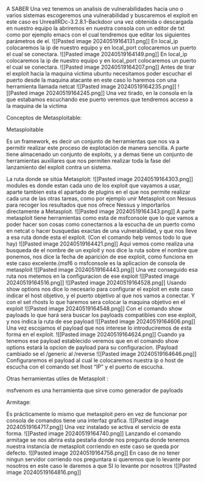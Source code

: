 A SABER
Una vez tenemos un analisis de vulnerabilidades hacia uno o varios sistemas escogeremos una vulnerabilidad y buscaremos el exploit en este caso es UnrealIRDc-3.2.8.1-Backdoor una vez obtenida o descargada en nuestro equipo la abriremos en nuestra consola con un editor de txt como por ejemplo emacs con el cual tendremos que editar los siguientes parámetros de el.
![[Pasted image 20240519164131.png]]
En local_ip colocaremos la ip de nuestro equipo y en local_port colocaremos un puerto el cual se conectara.
![[Pasted image 20240519164149.png]]
En local_ip colocaremos la ip de nuestro equipo y en local_port colocaremos un puerto el cual se conectara.
![[Pasted image 20240519164207.png]]
Antes de tirar el exploit hacia la maquina victima ubuntu necesitamos poder escuchar el puerto desde la maquina atacante en este caso lo haremos con una herramienta llamada netcat
![[Pasted image 20240519164235.png]]
![[Pasted image 20240519164245.png]]
Una vez tirado, en la consola en la que estabamos escuchando ese puerto veremos que tendremos acceso a la maquina de la victima

Conceptos de Metasploitable:

Metasploitable

Es un framework, es decir un conjunto de herramientas que nos va a permitir realizar este proceso de explotación de manera sencilla. A parte tiene almacenado un conjunto de exploits, y a demas tiene un conjunto de herramientas auxiliares que nos permiten realizar toda la fase del lanzamiento del exploit contra un sistema.

La ruta donde se sitúa Metasploit:
![[Pasted image 20240519164303.png]]
modules es donde estan cada uno de los exploit que vayamos a usar, aparte tambien esta el apartado de plugins en el que nos permite realizar cada una de las otras tareas, como por ejemplo unir Metasploit con Nessus para recoger los resultados que nos ofrece Nessus y importarlos directamente a Metasploit.
![[Pasted image 20240519164343.png]]
A parte metasploit tiene herramientas como esta de msfconsole que lo que vamos a poder hacer son cosas como conectarnos a la escucha de un puerto como en netcat o hacer busquedas exactas de una vulnerabilidad, y que nos lleve a esa ruta donde esta el exploit. (Con el comando help vemos todo lo que hay)
![[Pasted image 20240519164421.png]]
Aqui vemos como realiza una busqueda de el nombre de un exploit y nos dice la ruta sobre el nombre que ponemos, nos dice la fecha de aparición de ese exploit, como funciona en este caso excelente.(msf6 o msfconsole es la aplicacion de consola de metasploit
![[Pasted image 20240519164443.png]]
Una vez conseguido esa ruta nos metemos en la configuracion de ese exploit
![[Pasted image 20240519164516.png]]
![[Pasted image 20240519164528.png]]
Usando show options nos dice lo necesario para configurar el exploit en este caso indicar el host objetivo, y el puerto objetivo al que nos vamos a conectar. Y con el set rhosts lo que haremos sera colocar la maquina objetivo en el exploit
![[Pasted image 20240519164548.png]]
Con el comando show payloads lo que hará sera buscar los payloads compatibles con ese exploit, y nos indica la ruta de ese payload
![[Pasted image 20240519164606.png]]
Una vez escojamos el payload que nos interese lo introduciremos de esta forma en el exploit.
![[Pasted image 20240519164624.png]]
Cuando ya tenemos ese payload establecido veremos que en el comando show options estará la opcion de payload para su configuracion. (Payload cambiado se el /generic al /reverse
![[Pasted image 20240519164646.png]]
Configuraremos el payload al cual le colocaremos nuestra ip o host de escucha con el comando set lhost “IP” y el puerto de escucha.

Otras herramientas utiles de Metasploit :

msfvenom es una herramienta que sirve como generador de payloads

Armitage:

Es prácticamente lo mismo que metasploit pero en vez de funcionar por consola de comandos tiene una interfaz grafica.
![[Pasted image 20240519164717.png]]
Una vez instalado se activa el servicio de esta forma.
![[Pasted image 20240519164740.png]]
Lanzando el comando armitage se nos abrira esta pestaña donde nos pregunta donde tenemos nuestra instancia de metasploit corriendo en este caso se queda por defecto.
![[Pasted image 20240519164756.png]]
En caso de no tener ningun servidor corriendo nos preguntara si queremos que lo levante por nosotros en este caso le daremos a que SI lo levante por nosotros
![[Pasted image 20240519164816.png]]
